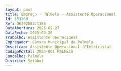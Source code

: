 ```yaml
--- 
layout: post
title: Emprego - Palmela - Assistente Operacional
Id: 133260
Ref: OE202502/1186
DataAbertura: 2025-02-27
DataFecho: 2025-03-26
Trabalho: Assistente Operacional
Empregador: Câmara Municipal de Palmela
Descricao: Assistente Operacional (Eletricista)
CodigoPostal: 2954-001 PALMELA
Concelho: Palmela
Distrito: Setúbal
--- 
```

